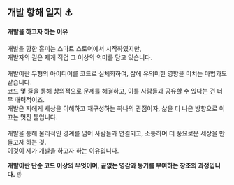 ## 개발 항해 일지 ⚓

#### 개발을 하고자 하는 이유
개발을 향한 흥미는 스마트 스토어에서 시작하였지만,</br>
개발자의 길은 제게 직업 그 이상의 의미를 담고 있습니다.</br></br>
개발이란 무형의 아이디어를 코드로 실체화하여, 삶에 유의미한 영향을 미치는 마법과도 같습니다.</br>
코드 몇 줄을 통해 창의적으로 문제를 해결하고, 이를 사람들과 공유할 수 있다는 건 너무 매력적이죠.</br>
개발은 저에게 세상을 이해하고 재구성하는 하나의 관점이자, 삶을 더 나은 방향으로 이끄는 멋진 툴입니다.</br></br>
개발을 통해 물리적인 경계를 넘어 사람들과 연결되고, 소통하며 더 풍요로운 세상을 만들고자 하는 것.</br>
이것이 제가 개발을 하고자 하는 이유입니다.

**개발이란 단순 코드 이상의 무엇이며, 끝없는 영감과 동기를 부여하는 창조의 과정입니다.** :point_up:

